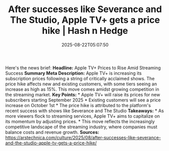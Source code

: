 ﻿---
title: "After successes like Severance and The Studio, Apple TV+ gets a price hike | Hash n Hedge"
date: "2025-08-22T05:07:50"
category: "Markets"
summary: ""
slug: "after-successes-like-severance-and-the-studio-apple-tv-gets-"
source_urls:
  - ""
seo:
  title: "After successes like Severance and The Studio, Apple TV+ gets a price hike | Hash n Hedge | Hash n Hedge"
  description: ""
  keywords: ["news", "markets", "brief"]
---
Here's the news brief:  **Headline:** Apple TV+ Prices to Rise Amid Streaming Success  **Summary Meta Description:** Apple TV+ is increasing its subscription prices following a string of critically acclaimed shows. The price hike affects new and existing customers, with some tiers seeing an increase as high as 15%. This move comes amidst growing competition in the streaming market.  **Key Points:**  * Apple TV+ will raise its prices for new subscribers starting September 2025 * Existing customers will see a price increase on October 1st * The price hike is attributed to the platform's recent success with shows like Severance and The Studio  **Takeaways:**  * As more viewers flock to streaming services, Apple TV+ aims to capitalize on its momentum by adjusting prices. * This move reflects the increasingly competitive landscape of the streaming industry, where companies must balance costs and revenue growth.  **Sources:** https://arstechnica.com/culture/2025/08/after-successes-like-severance-and-the-studio-apple-tv-gets-a-price-hike/